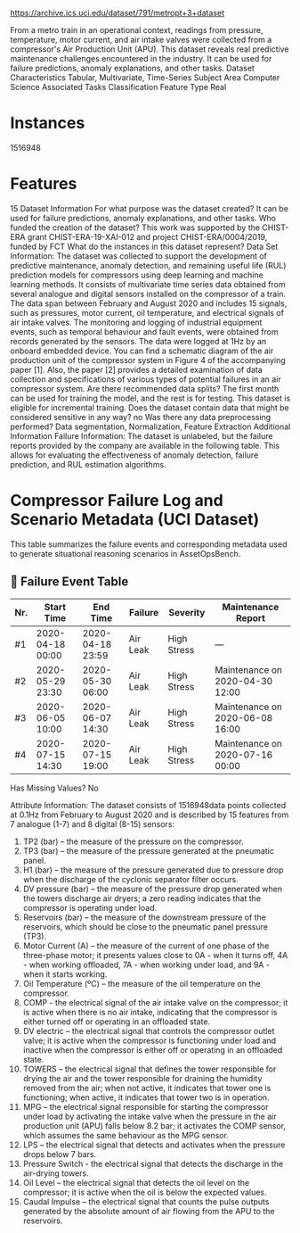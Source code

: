 https://archive.ics.uci.edu/dataset/791/metropt+3+dataset

From a metro train in an operational context, readings from pressure, temperature, motor current, and air intake valves were collected from a compressor's Air Production Unit (APU). This dataset reveals real predictive maintenance challenges encountered in the industry. It can be used for failure predictions, anomaly explanations, and other tasks.
Dataset Characteristics
Tabular, Multivariate, Time-Series
Subject Area
Computer Science
Associated Tasks
Classification
Feature Type
Real
# Instances
1516948
# Features
15
Dataset Information
For what purpose was the dataset created?
It can be used for failure predictions, anomaly explanations, and other tasks.
Who funded the creation of the dataset?
This work was supported by the CHIST-ERA grant CHIST-ERA-19-XAI-012 and project CHIST-ERA/0004/2019,
funded by FCT
What do the instances in this dataset represent?
Data Set Information:
The dataset was collected to support the development of predictive maintenance, anomaly detection, and remaining useful life (RUL) prediction models for compressors using deep learning and machine learning methods.
It consists of multivariate time series data obtained from several analogue and digital sensors installed on the compressor of a train. The data span between February and August 2020 and includes 15 signals, such as pressures, motor current, oil temperature, and electrical signals of air intake valves. The monitoring and logging of industrial equipment events, such as temporal behaviour and fault events, were obtained from records generated by the sensors. The data were logged at 1Hz by an onboard embedded device. You can find a schematic diagram of the air production unit of the compressor system in Figure 4 of the accompanying paper [1]. Also, the paper [2] provides a detailed examination of data collection and specifications of various types of potential failures in an air compressor system.
Are there recommended data splits?
The first month can be used for training the model, and the rest is for testing.
This dataset is eligible for incremental training.
Does the dataset contain data that might be considered sensitive in any way?
no
Was there any data preprocessing performed?
Data segmentation, Normalization, Feature Extraction
Additional Information
Failure Information:
The dataset is unlabeled, but the failure reports provided by the company are available in the following table. This allows for evaluating the effectiveness of anomaly detection, failure prediction, and RUL estimation algorithms.

# Compressor Failure Log and Scenario Metadata (UCI Dataset)

This table summarizes the failure events and corresponding metadata used to generate situational reasoning scenarios in AssetOpsBench.

## 🔧 Failure Event Table

| Nr. | Start Time         | End Time           | Failure    | Severity     | Maintenance Report                |
|-----|--------------------|--------------------|------------|--------------|----------------------------------|
| #1  | 2020-04-18 00:00   | 2020-04-18 23:59   | Air Leak   | High Stress  | —                                |
| #2  | 2020-05-29 23:30   | 2020-05-30 06:00   | Air Leak   | High Stress  | Maintenance on 2020-04-30 12:00 |
| #3  | 2020-06-05 10:00   | 2020-06-07 14:30   | Air Leak   | High Stress  | Maintenance on 2020-06-08 16:00 |
| #4  | 2020-07-15 14:30   | 2020-07-15 19:00   | Air Leak   | High Stress  | Maintenance on 2020-07-16 00:00 |

Has Missing Values?
No

Attribute Information:
The dataset consists of 1516948data points collected at 0.1Hz  from February to August 2020 and is described by 15 features from 7 analogue (1-7) and 8 digital (8-15) sensors:
1. TP2 (bar) – the measure of the pressure on the compressor.
2. TP3 (bar) – the measure of the pressure generated at the pneumatic panel.
3. H1 (bar) – the measure of the pressure generated due to pressure drop when the discharge of the cyclonic separator filter occurs.
4. DV pressure (bar) – the measure of the pressure drop generated when the towers discharge air dryers; a zero reading indicates that the compressor is operating under load.
5. Reservoirs (bar) – the measure of the downstream pressure of the reservoirs, which should be close to the pneumatic panel pressure (TP3).
6. Motor Current (A) –  the measure of the current of one phase of the three-phase motor; it presents values close to 0A - when it turns off, 4A - when working offloaded, 7A - when working under load, and 9A - when it starts working.
7. Oil Temperature (ºC) –  the measure of the oil temperature on the compressor.
8. COMP - the electrical signal of the air intake valve on the compressor; it is active when there is no air intake, indicating that the compressor is either turned off or operating in an offloaded state.
9. DV electric – the electrical signal that controls the compressor outlet valve; it is active when the compressor is functioning under load and inactive when the compressor is either off or operating in an offloaded state.
10. TOWERS – the electrical signal that defines the tower responsible for drying the air and the tower responsible for draining the humidity removed from the air; when not active, it indicates that tower one is functioning; when active, it indicates that tower two is in operation.
11. MPG – the electrical signal responsible for starting the compressor under load by activating the intake valve when the pressure in the air production unit (APU) falls below 8.2 bar; it activates the COMP sensor, which assumes the same behaviour as the MPG sensor.
12. LPS – the electrical signal that detects and activates when the pressure drops below 7 bars.
13. Pressure Switch - the electrical signal that detects the discharge in the air-drying towers.
14. Oil Level – the electrical signal that detects the oil level on the compressor; it is active when the oil is below the expected values.
15. Caudal Impulse – the electrical signal that counts the pulse outputs generated by the absolute amount of air flowing from the APU to the reservoirs.
